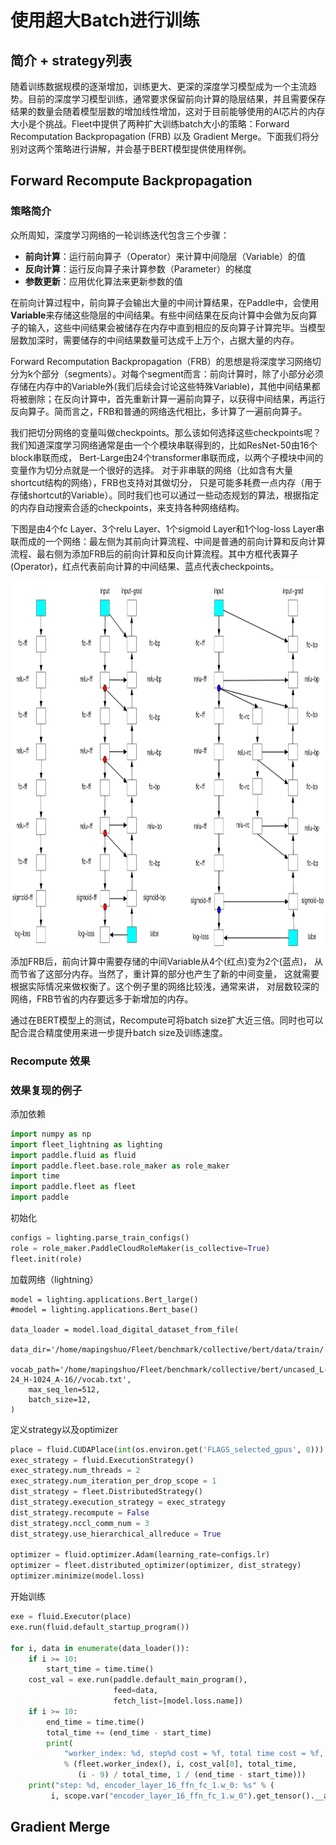 # 使用超大Batch进行训练

## 简介 + strategy列表

随着训练数据规模的逐渐增加，训练更大、更深的深度学习模型成为一个主流趋势。目前的深度学习模型训练，通常要求保留前向计算的隐层结果，并且需要保存结果的数量会随着模型层数的增加线性增加，这对于目前能够使用的AI芯片的内存大小是个挑战。Fleet中提供了两种扩大训练batch大小的策略：Forward Recomputation Backpropagation (FRB) 以及 Gradient Merge。下面我们将分别对这两个策略进行讲解，并会基于BERT模型提供使用样例。
## Forward Recompute Backpropagation

### 策略简介

众所周知，深度学习网络的一轮训练迭代包含三个步骤：

- **前向计算**：运行前向算子（Operator）来计算中间隐层（Variable）的值
- **反向计算**：运行反向算子来计算参数（Parameter）的梯度
- **参数更新**：应用优化算法来更新参数的值

在前向计算过程中，前向算子会输出大量的中间计算结果，在Paddle中，会使用**Variable**来存储这些隐层的中间结果。有些中间结果在反向计算中会做为反向算子的输入，这些中间结果会被储存在内存中直到相应的反向算子计算完毕。当模型层数加深时，需要储存的中间结果数量可达成千上万个，占据大量的内存。

Forward Recomputation Backpropagation（FRB）的思想是将深度学习网络切分为k个部分（segments）。对每个segment而言：前向计算时，除了小部分必须存储在内存中的Variable外(我们后续会讨论这些特殊Variable)，其他中间结果都将被删除；在反向计算中，首先重新计算一遍前向算子，以获得中间结果，再运行反向算子。简而言之，FRB和普通的网络迭代相比，多计算了一遍前向算子。

我们把切分网络的变量叫做checkpoints。那么该如何选择这些checkpoints呢？我们知道深度学习网络通常是由一个个模块串联得到的，比如ResNet-50由16个block串联而成， Bert-Large由24个transformer串联而成，以两个子模块中间的变量作为切分点就是一个很好的选择。 对于非串联的网络（比如含有大量shortcut结构的网络），FRB也支持对其做切分， 只是可能多耗费一点内存（用于存储shortcut的Variable）。同时我们也可以通过一些动态规划的算法，根据指定的内存自动搜索合适的checkpoints，来支持各种网络结构。

下图是由4个fc Layer、3个relu Layer、1个sigmoid Layer和1个log-loss Layer串联而成的一个网络：最左侧为其前向计算流程、中间是普通的前向计算和反向计算流程、最右侧为添加FRB后的前向计算和反向计算流程。其中方框代表算子(Operator)，红点代表前向计算的中间结果、蓝点代表checkpoints。

<img src='img/recompute.png' width = "1000" height = "584" align="middle"/>

添加FRB后，前向计算中需要存储的中间Variable从4个(红点)变为2个(蓝点)， 从而节省了这部分内存。当然了，重计算的部分也产生了新的中间变量， 这就需要根据实际情况来做权衡了。这个例子里的网络比较浅，通常来讲， 对层数较深的网络，FRB节省的内存要远多于新增加的内存。

通过在BERT模型上的测试，Recompute可将batch size扩大近三倍。同时也可以配合混合精度使用来进一步提升batch size及训练速度。


### Recompute 效果

### 效果复现的例子
添加依赖

```python
import numpy as np
import fleet_lightning as lighting
import paddle.fluid as fluid
import paddle.fleet.base.role_maker as role_maker
import time
import paddle.fleet as fleet
import paddle
```
初始化
```python
configs = lighting.parse_train_configs()
role = role_maker.PaddleCloudRoleMaker(is_collective=True)
fleet.init(role)
```
加载网络（lightning）
```
model = lighting.applications.Bert_large()
#model = lighting.applications.Bert_base()

data_loader = model.load_digital_dataset_from_file(
    data_dir='/home/mapingshuo/Fleet/benchmark/collective/bert/data/train/', 
    vocab_path='/home/mapingshuo/Fleet/benchmark/collective/bert/uncased_L-24_H-1024_A-16//vocab.txt',
    max_seq_len=512,
    batch_size=12,
)
```
定义strategy以及optimizer

```python
place = fluid.CUDAPlace(int(os.environ.get('FLAGS_selected_gpus', 0)))
exec_strategy = fluid.ExecutionStrategy()
exec_strategy.num_threads = 2
exec_strategy.num_iteration_per_drop_scope = 1
dist_strategy = fleet.DistributedStrategy()
dist_strategy.execution_strategy = exec_strategy
dist_strategy.recompute = False
dist_strategy.nccl_comm_num = 3
dist_strategy.use_hierarchical_allreduce = True

optimizer = fluid.optimizer.Adam(learning_rate=configs.lr)
optimizer = fleet.distributed_optimizer(optimizer, dist_strategy)
optimizer.minimize(model.loss)
```
开始训练
```python
exe = fluid.Executor(place)
exe.run(fluid.default_startup_program())

for i, data in enumerate(data_loader()):
    if i >= 10:
        start_time = time.time()
    cost_val = exe.run(paddle.default_main_program(),
                       feed=data,
                       fetch_list=[model.loss.name])
    if i >= 10:
        end_time = time.time()
        total_time += (end_time - start_time)
        print(
            "worker_index: %d, step%d cost = %f, total time cost = %f, step per second: %f, speed: %f"
            % (fleet.worker_index(), i, cost_val[0], total_time,
               (i - 9) / total_time, 1 / (end_time - start_time)))
    print("step: %d, encoder_layer_16_ffn_fc_1.w_0: %s" % (
         i, scope.var("encoder_layer_16_ffn_fc_1.w_0").get_tensor().__array__()))
```


## Gradient Merge

